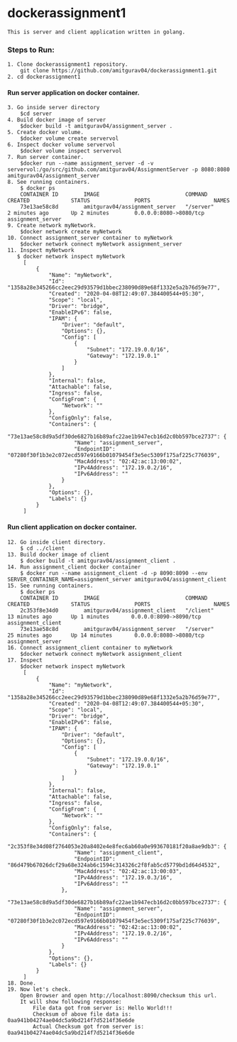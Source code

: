 # dockerassignment1
    This is server and client application written in golang.
### Steps to Run:
    1. Clone dockerassignment1 repository.
        git clone https://github.com/amitgurav04/dockerassignment1.git
    2. cd dockerassignment1
#### Run server application on docker container.
    3. Go inside server directory
        $cd server
    4. Build docker image of server
        $docker build -t amitgurav04/assignment_server .
    5. Create docker volume.
        $docker volume create servervol
    6. Inspect docker volume servervol
        $docker volume inspect servervol
    7. Run server container.
        $docker run --name assignment_server -d -v servervol:/go/src/github.com/amitgurav04/AssignmentServer -p 8080:8080 amitgurav04/assignment_server
    8. See running containers.
        $ docker ps
        CONTAINER ID        IMAGE                           COMMAND             CREATED             STATUS              PORTS                    NAMES
        73e13ae58c8d        amitgurav04/assignment_server   "/server"           2 minutes ago       Up 2 minutes        0.0.0.0:8080->8080/tcp   assignment_server
    9. Create network myNetwork.
        $docker network create myNetwork
    10. Connect assignment_server container to myNetwork
        $docker network connect myNetwork assignment_server
    11. Inspect myNetwork
       $ docker network inspect myNetwork
         [
             {
                 "Name": "myNetwork",
                 "Id": "1358a28e345266cc2eec29d93579d1bbec238090d89e68f1332e5a2b76d59e77",
                 "Created": "2020-04-08T12:49:07.384400544+05:30",
                 "Scope": "local",
                 "Driver": "bridge",
                 "EnableIPv6": false,
                 "IPAM": {
                     "Driver": "default",
                     "Options": {},
                     "Config": [
                         {
                             "Subnet": "172.19.0.0/16",
                             "Gateway": "172.19.0.1"
                         }
                     ]
                 },
                 "Internal": false,
                 "Attachable": false,
                 "Ingress": false,
                 "ConfigFrom": {
                     "Network": ""
                 },
                 "ConfigOnly": false,
                 "Containers": {
                     "73e13ae58c8d9a5df30de6827b16b89afc22ae1b947ecb16d2c0bb597bce2737": {
                         "Name": "assignment_server",
                         "EndpointID": "07280f30f1b3e2c072ecd597e9166b01079454f3e5ec5309f175af225c776039",
                         "MacAddress": "02:42:ac:13:00:02",
                         "IPv4Address": "172.19.0.2/16",
                         "IPv6Address": ""
                     }
                 },
                 "Options": {},
                 "Labels": {}
             }
         ]

#### Run client application on docker container.
    12. Go inside client directory.
        $ cd ../client
    13. Build docker image of client
        $ docker build -t amitgurav04/assignment_client .
    14. Run assignment_client docker container
        $ docker run --name assignment_client -d -p 8090:8090 --env SERVER_CONTAINER_NAME=assignment_server amitgurav04/assignment_client
    15. See running containers.
        $ docker ps
        CONTAINER ID        IMAGE                           COMMAND             CREATED             STATUS              PORTS                    NAMES
        2c353f8e34d0        amitgurav04/assignment_client   "/client"           13 minutes ago      Up 1 minutes       0.0.0.0:8090->8090/tcp   assignment_client
        73e13ae58c8d        amitgurav04/assignment_server   "/server"           25 minutes ago      Up 14 minutes       0.0.0.0:8080->8080/tcp   assignment_server
    16. Connect assignment_client container to myNetwork
        $docker network connect myNetwork assignment_client
    17. Inspect
        $docker network inspect myNetwork
         [
             {
                 "Name": "myNetwork",
                 "Id": "1358a28e345266cc2eec29d93579d1bbec238090d89e68f1332e5a2b76d59e77",
                 "Created": "2020-04-08T12:49:07.384400544+05:30",
                 "Scope": "local",
                 "Driver": "bridge",
                 "EnableIPv6": false,
                 "IPAM": {
                     "Driver": "default",
                     "Options": {},
                     "Config": [
                         {
                             "Subnet": "172.19.0.0/16",
                             "Gateway": "172.19.0.1"
                         }
                     ]
                 },
                 "Internal": false,
                 "Attachable": false,
                 "Ingress": false,
                 "ConfigFrom": {
                     "Network": ""
                 },
                 "ConfigOnly": false,
                 "Containers": {
                     "2c353f8e34d08f2764053e20a8402e4e8fec6ab60a0e993670181f20a8ae9db3": {
                         "Name": "assignment_client",
                         "EndpointID": "86d479b67026dcf29a68e324ab6c1594c314326c2f8fab5cd5779bd1d64d4532",
                         "MacAddress": "02:42:ac:13:00:03",
                         "IPv4Address": "172.19.0.3/16",
                         "IPv6Address": ""
                     },
                     "73e13ae58c8d9a5df30de6827b16b89afc22ae1b947ecb16d2c0bb597bce2737": {
                         "Name": "assignment_server",
                         "EndpointID": "07280f30f1b3e2c072ecd597e9166b01079454f3e5ec5309f175af225c776039",
                         "MacAddress": "02:42:ac:13:00:02",
                         "IPv4Address": "172.19.0.2/16",
                         "IPv6Address": ""
                     }
                 },
                 "Options": {},
                 "Labels": {}
             }
         ]
    18. Done.
    19. Now let's check.
        Open Browser and open http://localhost:8090/checksum this url.
        It will show following response:
            File data got from server is: Hello World!!!
            Checksum of above file data is: 0aa941b04274ae04dc5a9bd214f7d5214f36e6de
            Actual Checksum got from server is: 0aa941b04274ae04dc5a9bd214f7d5214f36e6de

